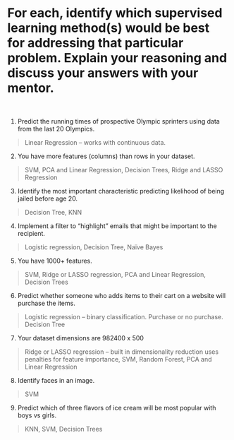 # For each, identify which supervised learning method(s) would be best for addressing that particular problem. Explain your reasoning and discuss your answers with your mentor.
<br>

1.	Predict the running times of prospective Olympic sprinters using data from the last 20 Olympics. <br>

>	Linear Regression – works with continuous data.<br>

2.	You have more features (columns) than rows in your dataset. <br>
>	SVM, PCA and Linear Regression, Decision Trees, Ridge and LASSO Regression<br>

3.	Identify the most important characteristic predicting likelihood of being jailed before age 20. <br>
>	Decision Tree, KNN<br>

4.	Implement a filter to “highlight” emails that might be important to the recipient.<br>
>	Logistic regression, Decision Tree, Naïve Bayes

5.	You have 1000+ features.<br>
>	SVM, Ridge or LASSO regression, PCA and Linear Regression, Decision Trees

6.	Predict whether someone who adds items to their cart on a website will purchase the items.<br>
>	Logistic regression – binary classification. Purchase or no purchase. Decision Tree

7.	Your dataset dimensions are 982400 x 500<br>
>	Ridge or LASSO regression – built in dimensionality reduction uses penalties for feature importance, SVM, Random Forest, PCA and Linear Regression

8.	Identify faces in an image.<br>
>	SVM

9.	Predict which of three flavors of ice cream will be most popular with boys vs girls.<br>
>	KNN, SVM, Decision Trees

